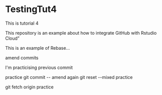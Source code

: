 # TestingTut4

This is tutorial 4

This repository is an example about how to integrate GitHub with Rstudio Cloud”

This is an example of Rebase... 

amend commits

I'm practicising previous commit 

practice git commit -- amend again 
git reset --mixed practice

git fetch origin practice 
